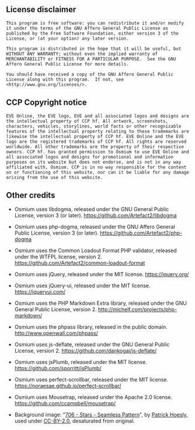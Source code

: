 ## License disclaimer

`This program is free software: you can redistribute it and/or modify
it under the terms of the GNU Affero General Public License as
published by the Free Software Foundation, either version 3 of the
License, or (at your option) any later version.`

`This program is distributed in the hope that it will be useful, but
WITHOUT ANY WARRANTY; without even the implied warranty of
MERCHANTABILITY or FITNESS FOR A PARTICULAR PURPOSE.  See the GNU
Affero General Public License for more details.`

`You should have received a copy of the GNU Affero General Public
License along with this program.  If not, see
<http://www.gnu.org/licenses/>.`


## CCP Copyright notice

`EVE Online, the EVE logo, EVE and all associated logos and designs are
the intellectual property of CCP hf. All artwork, screenshots,
characters, vehicles, storylines, world facts or other recognizable
features of the intellectual property relating to these trademarks are
likewise the intellectual property of CCP hf. EVE Online and the EVE
logo are the registered trademarks of CCP hf. All rights are reserved
worldwide. All other trademarks are the property of their respective
owners. CCP hf. has granted permission to Osmium to use EVE Online and
all associated logos and designs for promotional and information
purposes on its website but does not endorse, and is not in any way
affiliated with, Osmium. CCP is in no way responsible for the content
on or functioning of this website, nor can it be liable for any damage
arising from the use of this website.`

## Other credits

* Osmium uses libdogma, released under the GNU General Public License,
version 3 (or later).
<https://github.com/Artefact2/libdogma>

* Osmium uses php-dogma, released under the GNU Affero General Public
License, version 3 (or later).
<https://github.com/Artefact2/php-dogma>

* Osmium uses the Common Loadout Format PHP validator, released under
the WTFPL license, version 2.
<https://github.com/Artefact2/common-loadout-format>

* Osmium uses jQuery, released under the MIT license.
<https://jquery.org/>

* Osmium uses jQuery-ui, released under the MIT license.
<https://jqueryui.com/>

* Osmium uses the PHP Markdown Extra library, released under the GNU
General Public License, version 2.
<http://michelf.com/projects/php-markdown/>

* Osmium uses the phpass library, released in the public domain.
<http://www.openwall.com/phpass/>

* Osmium uses js-deflate, released under the GNU General Public License,
version 2.
<https://github.com/dankogai/js-deflate/>

* Osmium uses jsPlumb, released under the MIT license.
<https://github.com/sporritt/jsPlumb/>

* Osmium uses perfect-scrollbar, released under the MIT license.
<https://noraesae.github.io/perfect-scrollbar/>

* Osmium uses Mousetrap, released under the Apache 2.0 license.
<https://github.com/ccampbell/mousetrap/>

* Background image: "[706 - Stars - Seamless
Pattern](https://secure.flickr.com/photos/zooboing/4594422812/)", by
[Patrick Hoesly](https://secure.flickr.com/photos/zooboing/), used
under [CC-BY-2.0](https://creativecommons.org/licenses/by/2.0/),
desaturated from original.
